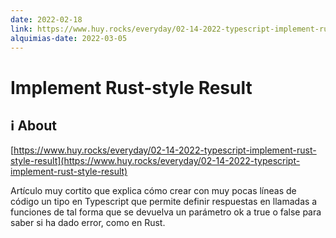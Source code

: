 ```yaml
---
date: 2022-02-18
link: https://www.huy.rocks/everyday/02-14-2022-typescript-implement-rust-style-result
alquimias-date: 2022-03-05
---
```


# Implement Rust-style Result

## ℹ️ About

 [https://www.huy.rocks/everyday/02-14-2022-typescript-implement-rust-style-result](https://www.huy.rocks/everyday/02-14-2022-typescript-implement-rust-style-result)

 Artículo muy cortito que explica cómo crear con muy pocas líneas de código un tipo en Typescript que permite definir respuestas en llamadas a funciones de tal forma que se devuelva un parámetro ok a true o false para saber si ha dado error, como en Rust.



